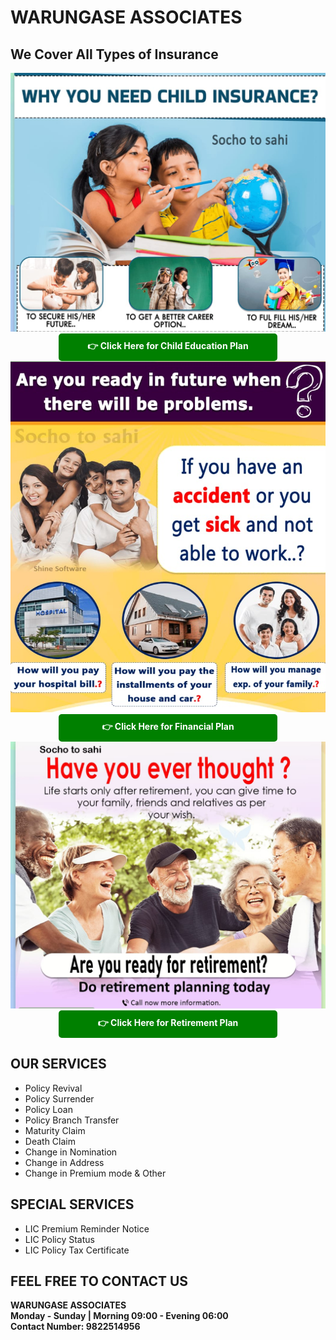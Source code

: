 # WARUNGASE ASSOCIATES

## We Cover All Types of Insurance

<img src="ch_plan.jpg" alt="Child Planning"> 
<div style="text-align:center;">
    <a href="http://sforms.ishinedigital.com/ChildEducation.aspx?cid=9822514956" style="display:inline-block; padding:10px 0; width:350px; background-color:#008000; color:#ffffff; text-decoration:none; border-radius:5px; font-weight:bold;">👉 Click Here for Child Education Plan</a>
</div>

<img src="fin_plan.jpg" alt="Financial Planning">
<div style="text-align:center;">
    <a href="http://sforms.ishinedigital.com/survey.aspx?cid=9822514956" style="display:inline-block; padding:10px 0; width:350px; background-color:#008000; color:#ffffff; text-decoration:none; border-radius:5px; font-weight:bold;">👉 Click Here for Financial Plan</a>
</div>

<img src="ret_plan.jpg" alt="Financial Planning">
<div style="text-align:center;">
    <a href="http://sforms.ishinedigital.com/RetirementSurvey.aspx?cid=9822514956" style="display:inline-block; padding:10px 0; width:350px; background-color:#008000; color:#ffffff; text-decoration:none; border-radius:5px; font-weight:bold;">👉 Click Here for Retirement Plan</a>
</div>


## OUR SERVICES

- Policy Revival
- Policy Surrender
- Policy Loan
- Policy Branch Transfer
- Maturity Claim
- Death Claim
- Change in Nomination
- Change in Address    
- Change in Premium mode & Other

## SPECIAL SERVICES

- LIC Premium Reminder Notice
- LIC Policy Status
- LIC Policy Tax Certificate
 
## FEEL FREE TO CONTACT US

**WARUNGASE ASSOCIATES**<br>
**Monday - Sunday | Morning 09:00 - Evening 06:00**<br>
**Contact Number: 9822514956**












